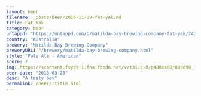 ```yaml
---
layout: beer
filename: _posts/beer/2016-11-09-fat-yak.md
title: Fat Yak
category: beer
untappd: "https://untappd.com/b/matilda-bay-brewing-company-fat-yak/7423"
country: "Australia"
brewery: "Matilda Bay Brewing Company"
breweryURL: "/brewery/matilda-bay-brewing-company.html"
style: "Pale Ale - American"
score: 7
img: https://scontent.fsyd9-1.fna.fbcdn.net/v/t31.0-0/p480x480/893690_10151602283703745_1951889238_o.jpg?_nc_cat=111&_nc_sid=e007fa&_nc_ohc=95wNi0jTAFAAX9rwyw3&_nc_oc=AQlSdxUZmGQxNcKlnooPPWEZoUHubDcG4L89pR_8aXMduBS8xbeM-a6xDzfrSLN2vNk&_nc_ht=scontent.fsyd9-1.fna&tp=6&oh=961030d3d4eec73da3371f0a503270fd&oe=5F94C709
beer-date: "2013-03-28"
desc: "A tasty bev"
permalink: /beer/:title.html
---
```

